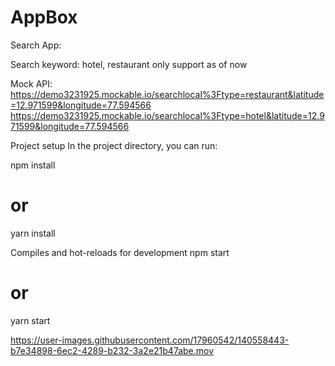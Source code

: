 # AppBox

Search App: 

Search keyword: hotel, restaurant only support as of now


Mock API: 
    https://demo3231925.mockable.io/searchlocal%3Ftype=restaurant&latitude=12.971599&longitude=77.594566
    https://demo3231925.mockable.io/searchlocal%3Ftype=hotel&latitude=12.971599&longitude=77.594566
    
    
    
    
Project setup
In the project directory, you can run:

npm install
# or
yarn install

Compiles and hot-reloads for development
npm start
# or
yarn start



https://user-images.githubusercontent.com/17960542/140558443-b7e34898-6ec2-4289-b232-3a2e21b47abe.mov




